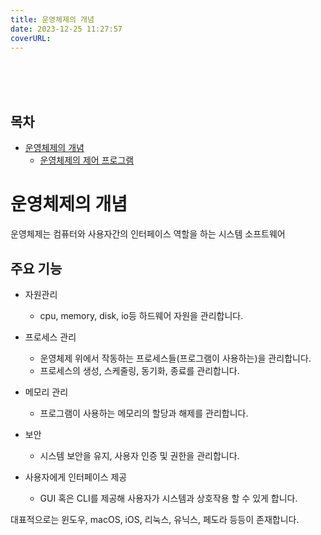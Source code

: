 ```yaml
---
title: 운영체제의 개념
date: 2023-12-25 11:27:57
coverURL: 
---
```

<br />
<br />
<br />

## 목차
- <a href="/blog/Engineer-Information-Processing/concept-of-Operating-System/">운영체제의 개념</a>
    - <a href="/blog/Engineer-Information-Processing/os-control-programs/">운영체제의 제어 프로그램</a>


# 운영체제의 개념

운영체제는 컴퓨터와 사용자간의 인터페이스 역할을 하는 시스템 소프트웨어

## 주요 기능

- 자원관리
  - cpu, memory, disk, io등 하드웨어 자원을 관리합니다.

- 프로세스 관리
  - 운영체제 위에서 작동하는 프로세스들(프로그램이 사용하는)을 관리합니다.
  - 프로세스의 생성, 스케줄링, 동기화, 종료를 관리합니다.
- 메모리 관리
  - 프로그램이 사용하는 메모리의 할당과 해제를 관리합니다.

- 보안
  - 시스템 보안을 유지, 사용자 인증 및 권한을 관리합니다.

- 사용자에게 인터페이스 제공
  - GUI 혹은 CLI를 제공해 사용자가 시스템과 상호작용 할 수 있게 합니다.

대표적으로는 윈도우, macOS, iOS, 리눅스, 유닉스, 페도라 등등이 존재합니다.



